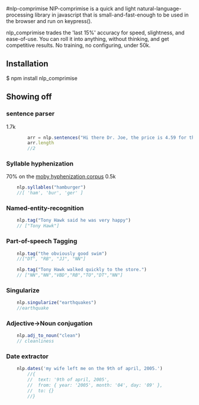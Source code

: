 #nlp-comprimise
NlP-comprimise is a quick and light natural-language-processing library in javascript that is small-and-fast-enough to be used in the browser and run on keypress().

nlp_comprimise trades the 'last 15%' accuracy for speed, slightness, and ease-of-use. You can roll it into anything, without thinking, and get competitive results. No training, no configuring, under 50k.


## Installation

 $ npm install nlp_comprimise


## Showing off

### sentence parser
1.7k
```javascript
		arr = nlp.sentences("Hi there Dr. Joe, the price is 4.59 for the N.A.S.A. Ph.Ds. I hope that's fine, etc. and you can attend Feb. 8th.")
		arr.length
		//2
```
### Syllable hyphenization

70% on the [moby hyphenization corpus](http://www.gutenberg.org/dirs/etext02/mhyph10.zip)  0.5k
```javascript
    nlp.syllables("hamburger")
    //[ 'ham', 'bur', 'ger' ]
```
### Named-entity-recognition
```javascript
    nlp.tag("Tony Hawk said he was very happy")
    // ["Tony Hawk"]
```
### Part-of-speech Tagging
```javascript
    nlp.tag("the obviously good swim")
    //["DT", "RB", "JJ", "NN"]

    nlp.tag("Tony Hawk walked quickly to the store.")
    // ["NN","NN","VBD","RB","TO","DT","NN"]
```
### Singularize
```javascript
    nlp.singularize("earthquakes")
    //earthquake
```
### Adjective->Noun conjugation
```javascript
    nlp.adj_to_noun("clean")
    // cleanliness
```

### Date extractor
```javascript
    nlp.dates('my wife left me on the 9th of april, 2005.')
		//{
		//  text: '9th of april, 2005',
		//  from: { year: '2005', month: '04', day: '09' },
		//  to: {}
		//}
```